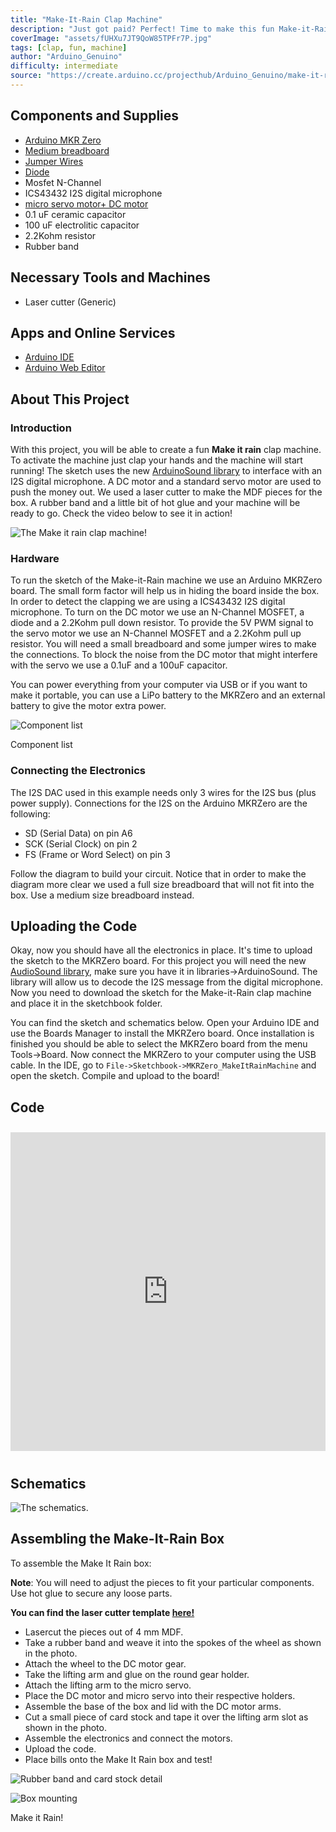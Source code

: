 ```yaml
---
title: "Make-It-Rain Clap Machine"
description: "Just got paid? Perfect! Time to make this fun Make-it-Rain machine. Clap your hands and let the money flow!"
coverImage: "assets/fUHXu7JT9QoW85TPFr7P.jpg"
tags: [clap, fun, machine]
author: "Arduino_Genuino"
difficulty: intermediate
source: "https://create.arduino.cc/projecthub/Arduino_Genuino/make-it-rain-clap-machine-48d409"
---
```


## Components and Supplies

- [Arduino MKR Zero](https://store.arduino.cc/arduino-mkrzero-with-headers)
- [Medium breadboard](https://store.arduino.cc/product/C000767)
- [Jumper Wires](https://store.arduino.cc/product/C000034)
- [Diode](https://store.arduino.cc/product/C000018)
- Mosfet N-Channel
- ICS43432 I2S digital microphone
- [micro servo motor+ DC motor](https://store.arduino.cc/product/c000044)
- 0.1 uF ceramic capacitor
- 100 uF electrolitic capacitor
- 2.2Kohm resistor
- Rubber band

## Necessary Tools and Machines

- Laser cutter (Generic)

## Apps and Online Services

- [Arduino IDE](https://www.arduino.cc/en/main/software)
- [Arduino Web Editor](https://create.arduino.cc/editor)

## About This Project

### Introduction 

With this project, you will be able to create a fun **Make it rain** clap machine. To activate the machine just clap your hands and the machine will start running! The sketch uses the new [ArduinoSound library](https://www.arduino.cc/en/Reference/I2S) to interface with an I2S digital microphone. A DC motor and a standard servo motor are used to push the money out. We used a laser cutter to make the MDF pieces for the box. A rubber band and a little bit of hot glue and your machine will be ready to go. Check the video below to see it in action! 

![The Make it rain clap machine!](assets/kzqxXXQ4MuIZviDpgyxB.jpg)

### Hardware

To run the sketch of the Make-it-Rain machine we use an Arduino MKRZero board. The small form factor will help us in hiding the board inside the box. In order to detect the clapping we are using a ICS43432 I2S digital microphone. To turn on the DC motor we use an N-Channel MOSFET, a diode and a 2.2Kohm pull down resistor. To provide the 5V PWM signal to the servo motor we use an N-Channel MOSFET and a 2.2Kohm pull up resistor. You will need a small breadboard and some jumper wires to make the connections. To block the noise from the DC motor that might interfere with the servo we use a 0.1uF and a 100uF capacitor.

You can power everything from your computer via USB or if you want to make it portable, you can use a LiPo battery to the MKRZero and an external battery to give the motor extra power.

![Component list](assets/uqnkWWYCHA1DLngNqUR4.jpg)

Component list

### Connecting the Electronics

The I2S DAC used in this example needs only 3 wires for the I2S bus (plus power supply). Connections for the I2S on the Arduino MKRZero are the following:

* SD (Serial Data) on pin A6
* SCK (Serial Clock) on pin 2
* FS (Frame or Word Select) on pin 3

Follow the diagram to build your circuit. Notice that in order to make the diagram more clear we used a full size breadboard that will not fit into the box. Use a medium size breadboard instead. 

## Uploading the Code

Okay, now you should have all the electronics in place. It's time to upload the sketch to the MKRZero board. For this project you will need the new [AudioSound library](https://www.arduino.cc/en/Reference/I2S), make sure you have it in libraries->ArduinoSound. The library will allow us to decode the I2S message from the digital microphone. Now you need to download the sketch for the Make-it-Rain clap machine and place it in the sketchbook folder. 

You can find the sketch and schematics below. Open your Arduino IDE and use the Boards Manager to install the MKRZero board. Once installation is finished you should be able to select the MKRZero board from the menu Tools->Board. Now connect the MKRZero to your computer using the USB cable. In the IDE, go to `File->Sketchbook->MKRZero_MakeItRainMachine` and open the sketch. Compile and upload to the board!

## Code 

<iframe src='https://create.arduino.cc/editor/Arduino_Genuino/381d524a-61c4-404f-b3c0-38b5c6958d3e/preview?embed&snippet' style='height:510px;width:100%;margin:10px 0' frameborder='0'></iframe>

## Schematics

![The schematics.](assets/feVTlLjFzYPwRlIv8wUL.png)

## Assembling the Make-It-Rain Box

To assemble the Make It Rain box:

**Note**: You will need to adjust the pieces to fit your particular components. Use hot glue to secure any loose parts. 

**You can find the laser cutter template [here!](https://hacksterio.s3.amazonaws.com/uploads/attachments/234082/I6neCvVZL9MBbADnderV.rar)**

* Lasercut the pieces out of 4 mm MDF.
* Take a rubber band and weave it into the spokes of the wheel as shown in the photo.
* Attach the wheel to the DC motor gear.
* Take the lifting arm and glue on the round gear holder.
* Attach the lifting arm to the micro servo.
* Place the DC motor and micro servo into their respective holders.
* Assemble the base of the box and lid with the DC motor arms.
* Cut a small piece of card stock and tape it over the lifting arm slot as shown in the photo.
* Assemble the electronics and connect the motors.
* Upload the code.
* Place bills onto the Make It Rain box and test!
  

![Rubber band and card stock detail](assets/hdpFltVCXnnEG4CE55EI.jpg)


![Box mounting](assets/gYECKy1RCjsRN24lOmMP.jpg)



Make it Rain!